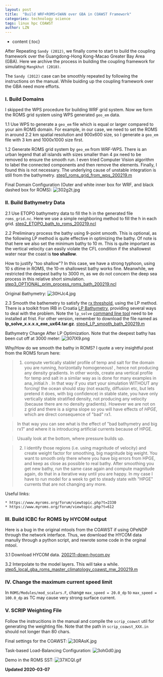 ```yaml
---
layout: post
title:  "Build WRF+ROMS+SWAN over GBA in COAWST Framework"
categories: technology science
tags: linux hpc COAWST
author: LZN
---
```


* content
{:toc}

After Repeating `Sandy (2012)`, we finally come to start to build the coupling framework over the Guangdong-Hong Kong-Macao Greater Bay Area (GBA). Here we archive the process in building the coupling framework for simulating `Mangkhut (2018)`.

The `Sandy (2012)` case can be smoothly repeated by following the instructions on the manual. While buiding up the coupling framework over the GBA need more efforts.

### I. Build Domains

I skipped the WPS procedure for building WRF grid system. Now we form the ROMS grid system using WPS generated `geo_em` data.

1.1 Use WPS to generate a `geo_em` file which is equal or larger compared to your aim ROMS domain. For example, in our case, we need to set the ROMS in around 2.2 km spatial resolution and 900x600 size, so I generate a `geo_em` file with 3 km and 1000x1000 size first.

1.2 Generate ROMS grid system by `geo_em` from WRF-WPS. There is an urban legend that all islands with sizes smaller than 4 px need to be removed to ensure the smooth run. I even tried Computer Vision algorithm to label the connected components and then remove the elements. Finally, I found this is not necessary. The underlying cause of unstable integration is still from the bathymetry. [step1_roms_grid_from_wps_200219.m](https://github.com/Novarizark/project/blob/master/1911-COAWST/script/gba-roms-grid/step1_roms_grid_from_wps_200219.m)

Final Domain Configuration (Outer and white inner box for WRF, and black dashed box for ROMS):
![302g2t.jpg](https://s2.ax1x.com/2020/02/27/302g2t.jpg)


### II. Build Bathymetry Data

2.1 Use ETOPO bathymetry data to fill the h in the generated file `roms_grid.nc`. Here we use a simple neighboring method to fill the h in each grid. [step2_ETOPO_bath_to_roms_200219.ncl](https://github.com/Novarizark/project/blob/master/1911-COAWST/script/gba-roms-grid/step2_ETOPO_bath_to_roms_200219.ncl)

2.2 Preliminary process the bathy using 9-point smooth. This is optional, as the following LP method is quite effective in optimizing the bathy. 
Of note is that here we also set the minimum bathy to 10 m. This is quite important as the vertical velocity can easily violate the CFL condition if the shallowest water near the coast is **too shallow**.

How to justify "too shallow"? In this case, we have a strong typhoon, using 10 s dtime in ROMS, the 10-m shallowest bathy works fine. Meanwhile, we restricted the deepest bathy to 3000 m, as we do not concern the deep sea process in this relative short simulation. [step3_OPTIONAL_prim_process_roms_bath_200219.ncl](https://github.com/Novarizark/project/blob/master/1911-COAWST/script/gba-roms-grid/step3_OPTIONAL_prim_process_roms_bath_200219.ncl)

Original Bathymetry:
![30HJc4.jpg](https://s2.ax1x.com/2020/02/28/30HJc4.jpg)

2.3 Smooth the bathemetry to satisfy the [rx threshold](https://www.myroms.org/forum/viewtopic.php?t=2841), using the LP method. There is a toolkit from IRB in Croatia [LP Bathymetry](https://www2.irb.hr/korisnici/mdsikir/Bathymetry/), providing several ways to deal with the problem.
Note the `lp_solve` [command line tool](https://sourceforge.net/projects/lpsolve/files/lpsolve/5.5.2.5/lp_solve_5.5.2.5_exe_ux64.tar.gz/download) need to be installed at frist. For other version, remember to download the file named as **lp_solve_x.x.x.x_exe_ux64.tar.gz**. [step4_LP_smooth_bath_200219.m](https://github.com/Novarizark/project/blob/master/1911-COAWST/script/gba-roms-grid/step4_LP_smooth_bath_200219.m)

Bathymetry Change After LP Optimization. Note that the deepest bathy has been cut off at 3000 meter:
![307IX9.png](https://s2.ax1x.com/2020/02/28/307IX9.png)

Why/How do we smooth the bathy in ROMS? I quote a very insightful post from the ROMS forum here:
    
> 1) compute vertically stable! profile of temp and salt for the domain you are running, horizontally homogeneous! , hence not producing any density gradients. In other words, create ana vertical profile for temp and salt in a similar way as is done for many examples in ana_initial.h . In that way if you start your simulation WITHOUT any forcing! the ocean should stay (not exactly, diffusion etc, but lets pretend it does, with big confidence) in stable state, you have only vertically stable stratified density, not producing any velocity (because there are no density gradients). However we are not on z grid and there is a sigma slope so you will have effects of *HPGE*, which are direct consequence of "bad" rx1.

> In that way you can see what is the effect of "bad bathymetry and big rx1" and where it is introducing artificial currents because of HPGE.

> Usually look at the bottom, where pressure builds up.

> 2) I identify those regions (i.e. using magnitude of velocity) and create weight factor for smoothing, big magnitude big weight. You want to smooth only there where you have big errors from HPGE, and keep as close as possible to real bathy. After smoothing you get new bathy, run the same case again and compute magnitude again, do that in a iterative way until you are happy. In my case I have to run model for a week to get to steady state with "HPGE" currents that are not changing any more.  


Useful links:

    * https://www.myroms.org/forum/viewtopic.php?t=2330
    * https://www.myroms.org/forum/viewtopic.php?t=612

### III. Build ICBC for ROMS by HYCOM output

Here is a bug in the original mtools from the COAWST if using OPeNDP through the network interface. Thus, we download the HYCOM data manully through a python script, and rewrote some code in the orginal mtool.

3.1 Download HYCOM data. [200211-down-hycom.py](https://github.com/Novarizark/project/tree/master/1911-COAWST/script/down_hycom)

3.2 Interpolate to the model layers. This will take a while. [step5_local_gba_roms_master_climatology_coawst_mw_200219.m](https://github.com/Novarizark/project/blob/master/1911-COAWST/script/gba-roms-grid/step5_local_gba_roms_master_climatology_coawst_mw_200219.m)

### IV. Change the maximum current speed limit

In `ROMS/Modules/mod_scalars.F`, change `max_speed = 20.0_dp` to `max_speed = 100.0_dp` as TC may cause very strong surface current.

### V. SCRIP Weighting File

Follow the instrucitions in the manual and compile the `scrip_coawst` util for generating the weighting file. Note that the path in `scrip_coawst_XXX.in` should not longer than 80 chars.


Final settings for the COAWST:
![30RAsK.jpg](https://s2.ax1x.com/2020/02/27/30RAsK.jpg)

Task-based Load-Balancing Configuration:
![3ohGd0.jpg](https://s2.ax1x.com/2020/03/04/3ohGd0.jpg)

Demo in the ROMS SST:
![37XCQI.gif](https://s2.ax1x.com/2020/03/05/37XCQI.gif)

**Updated 2020-03-07**


